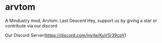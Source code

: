 # arvtom
A Mindustry mod, Arvtom: Last Descent
Hey, support us by giving a star or contribute via our discord

Our Discord Server(https://discord.com/invite/KuV5r39cpY)
